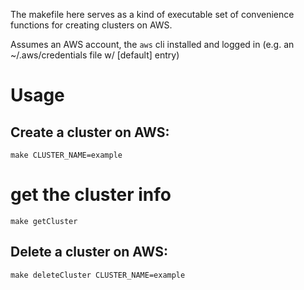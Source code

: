 The makefile here serves as a kind of executable set of convenience functions for creating clusters on AWS.

Assumes an AWS account, the `aws` cli installed and logged in (e.g. an ~/.aws/credentials file w/ [default] entry)

# Usage

## Create a cluster on AWS:
```
make CLUSTER_NAME=example
```

# get the cluster info
```
make getCluster
```

## Delete a cluster on AWS:
```
make deleteCluster CLUSTER_NAME=example
```